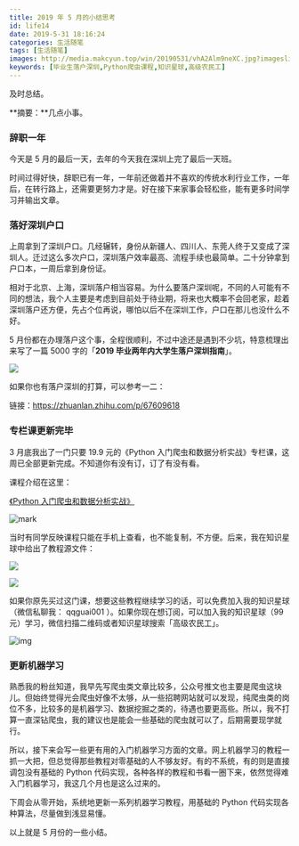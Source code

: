 ```yaml
---
title: 2019 年 5 月的小结思考
id: life14
date: 2019-5-31 18:16:24
categories: 生活随笔
tags: [生活随笔]
images: http://media.makcyun.top/win/20190531/vhA2Alm9neXC.jpg?imageslim
keywords: [毕业生落户深圳,Python爬虫课程,知识星球,高级农民工]
---
```


及时总结。

<!-- more -->  

**摘要：**几点小事。

### 辞职一年

今天是 5 月的最后一天，去年的今天我在深圳上完了最后一天班。

时间过得好快，辞职已有一年，一年前还做着并不喜欢的传统水利行业工作，一年后，在转行路上，还需要更努力才是。好在接下来家事会轻松些，能有更多时间学习并输出文章。



### 落好深圳户口

上周拿到了深圳户口。几经辗转，身份从新疆人、四川人、东莞人终于又变成了深圳人。迁过这么多次户口，深圳落户效率最高、流程手续也最简单。二十分钟拿到户口本，一周后拿到身份证。

相对于北京、上海，深圳落户相当容易。为什么要落户深圳呢，不同的人可能有不同的想法，我个人主要是考虑到目前处于待业期，将来也大概率不会回老家，趁着深圳落户还方便，先占个位再说，哪怕以后不在深圳工作，户口在那儿也没什么不好。

5 月份都在办理落户这个事，全程很顺利，不过中途还是遇到不少坑，特意梳理出来写了一篇 5000 字的「**2019 毕业两年内大学生落户深圳指南**」。

![](http://media.makcyun.top/FrtfDTqThYHbooFepgJ061xnN5bV)

如果你也有落户深圳的打算，可以参考一二：

链接：https://zhuanlan.zhihu.com/p/67609618



### 专栏课更新完毕

3 月底我出了一门只要 19.9 元的《Python 入门爬虫和数据分析实战》专栏课，这周已全部更新完成。不知道你有没有订，订了有没有看。

课程介绍在这里：

[《Python 入门爬虫和数据分析实战》](https://mp.weixin.qq.com/s?__biz=MzA5NDk4NDcwMw==&tempkey=MTAxMV9ERk9YR0NCanhEbmZkOEpIOE5nUkdKUGRPRmdFVWpIbVpCLVJETzhjaXZUbWJENDlSOEotZEZsUUR3Sk01Zmx2aU56ZXhEd2FwVVA5M0lDRmh4WUtlQnNQTEtWUzRuUF9oYklrYXl3SW9ER2EzUzNqdk1JMnc5V2k4QVZtZHpyOEMzZkR5azNtdml5Q3lzd2ZUM3hSZXZRd0F3ejVGU0NjREo1UXRnfn4%3D&chksm=0bba14b73ccd9da134df204ff198b0ad779507e1330c2430085f3ee55751b438b14cf4032cb9#rd)

![mark](http://media.makcyun.top/win/20190605/8gN6WUvgT4V2.jpg?imageslim)

当时有同学反映课程只能在手机上查看，也不能复制，不方便。后来，我在知识星球中给出了教程源文件：

![](http://media.makcyun.top/Fj1Dyi0hTtvOnewndsUBqBzQ4vB-)



![](http://media.makcyun.top/FtnrEJupReN5tUxAPUdZOHipsGge)

如果你原先买过这门课，想要这些教程继续学习的话，可以免费加入我的知识星球（微信私聊我： qqguai001 ）。如果你现在想订阅，可以加入我的知识星球（99 元）学习，微信扫描二维码或者知识星球搜索「高级农民工」。

![img](https://mmbiz.qpic.cn/mmbiz_png/tRrxSF9IUIP6CUT4QcUiczLwCf4JILmb67YiapD0hRlUemESZ3x5nRmVkJWR1Uj9PTrzSeYp8s2031z9fOp2vzEA/640?wx_fmt=png&tp=webp&wxfrom=5&wx_lazy=1&wx_co=1)



### 更新机器学习

熟悉我的粉丝知道，我早先写爬虫类文章比较多，公众号推文也主要是爬虫这块儿。但始终觉得光会爬虫好像不太够，从一些招聘网站就可以发现，纯爬虫类的岗位不多，比较多的是机器学习、数据挖掘之类的，待遇也要更高些。所以，我不打算一直深钻爬虫，我的建议也是能会一些基础的爬虫就可以了，后期需要现学就行。

所以，接下来会写一些更有用的入门机器学习方面的文章。网上机器学习的教程一抓一大把，但总觉得那些教程对零基础的人不够友好。有的不系统，有的则是直接调包没有基础的 Python 代码实现，各种各样的教程和书看一圈下来，依然觉得难入门机器学习，我这几个月也是这么过来的。

下周会从零开始，系统地更新一系列机器学习教程，用基础的 Python 代码实现各种算法，尽量做到浅显易懂。

以上就是 5 月份的一些小结。